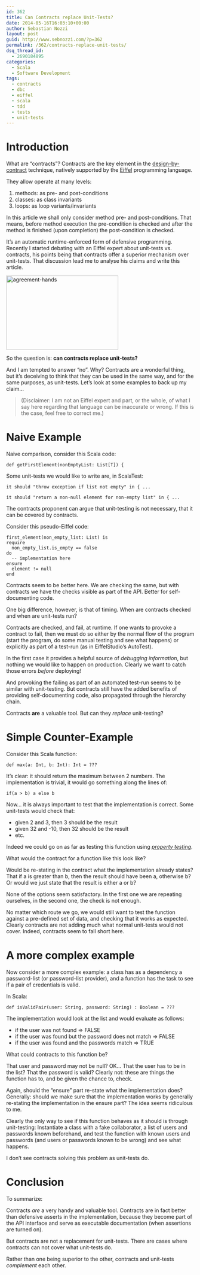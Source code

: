 ```yaml
---
id: 362
title: Can Contracts replace Unit-Tests?
date: 2014-05-16T16:03:10+00:00
author: Sebastian Nozzi
layout: post
guid: http://www.sebnozzi.com/?p=362
permalink: /362/contracts-replace-unit-tests/
dsq_thread_id:
  - 2690184895
categories:
  - Scala
  - Software Development
tags:
  - contracts
  - dbc
  - eiffel
  - scala
  - tdd
  - tests
  - unit-tests
---
```

# Introduction

What are &#8220;contracts&#8221;? Contracts are the key element in the [design-by-contract](https://en.wikipedia.org/wiki/Design_by_contract) technique, natively supported by the [Eiffel](https://en.wikipedia.org/wiki/Eiffel_%28programming_language%29) programming language.

They allow operate at many levels:

  1. methods: as pre- and post-conditions
  2. classes: as class invariants
  3. loops: as loop variants/invariants

In this article we shall only consider method pre- and post-conditions. That means, before method execution the pre-condition is checked and after the method is finished (upon completion) the post-condition is checked.

It&#8217;s an automatic runtime-enforced form of defensive programming. Recently I started debating with an Eiffel expert about unit-tests vs. contracts, his points being that contracts offer a superior mechanism over unit-tests. That discussion lead me to analyse his claims and write this article.

<img src="/assets/uploads/2014/05/agreement-hands-300x198.jpg" alt="agreement-hands" width="300" height="198" class="aligncenter size-medium wp-image-391" />

So the question is: **can contracts replace unit-tests?**

<!--more-->

And I am tempted to answer &#8220;no&#8221;. Why? Contracts are a wonderful thing, but it&#8217;s deceiving to think that they can be used in the same way, and for the same purposes, as unit-tests. Let&#8217;s look at some examples to back up my claim&#8230;

> (Disclaimer: I am not an Eiffel expert and part, or the whole, of what I say here regarding that language can be inaccurate or wrong. If this is the case, feel free to correct me.)

# Naive Example

Naive comparison, consider this Scala code:

    def getFirstElement(nonEmptyList: List[T]) {


Some unit-tests we would like to write are, in ScalaTest:

    it should "throw exception if list not empty" in { ...

    it should "return a non-null element for non-empty list" in { ...


The contracts proponent can argue that unit-testing is not necessary, that it can be covered by contracts.

Consider this pseudo-Eiffel code:

    first_element(non_empty_list: List) is
    require
      non_empty_list.is_empty == false
    do
      -- implementation here
    ensure
      element != null
    end


Contracts seem to be better here. We are checking the same, but with contracts we have the checks visible as part of the API. Better for self-documenting code.

One big difference, however, is that of timing. When are contracts checked and when are unit-tests run?

Contracts are checked, and fail, at runtime. If one wants to provoke a contract to fail, then we must do so either by the normal flow of the program (start the program, do some manual testing and see what happens) or explicitly as part of a test-run (as in EiffelStudio&#8217;s AutoTest).

In the first case it provides a helpful source of _debugging information_, but nothing we would like to happen on production. Clearly we want to catch those errors _before_ deploying!

And provoking the failing as part of an automated test-run seems to be similar with unit-testing. But contracts still have the added benefits of providing self-documenting code, also propagated through the hierarchy chain.

Contracts **are** a valuable tool. But can they _replace_ unit-testing?

# Simple Counter-Example

Consider this Scala function:

    def max(a: Int, b: Int): Int = ???


It&#8217;s clear: it should return the maximum between 2 numbers. The implementation is trivial, it would go something along the lines of:

    if(a > b) a else b


Now&#8230; it is always important to test that the implementation is correct. Some unit-tests would check that:

  * given 2 and 3, then 3 should be the result
  * given 32 and -10, then 32 should be the result
  * etc.

Indeed we could go on as far as testing this function using _[property testing](http://scalacheck.org/)_.

What would the contract for a function like this look like?

Would be re-stating in the contract what the implementation already states? That if a is greater than b, then the result should have been a, otherwise b? Or would we just state that the result is either a or b?

None of the options seem satisfactory. In the first one we are repeating ourselves, in the second one, the check is not enough.

No matter which route we go, we would still want to test the function against a pre-defined set of data, and checking that it works as expected. Clearly contracts are not adding much what normal unit-tests would not cover. Indeed, contracts seem to fall short here.

# A more complex example

Now consider a more complex example: a class has as a dependency a password-list (or password-list provider), and a function has the task to see if a pair of credentials is valid.

In Scala:

    def isValidPair(user: String, password: String) : Boolean = ???


The implementation would look at the list and would evaluate as follows:

  * if the user was not found => FALSE
  * if the user was found but the password does not match => FALSE
  * if the user was found and the passwords match => TRUE

What could contracts to this function be?

That user and password may not be null? OK&#8230; That the user has to be in the list? That the password is valid? Clearly not: these are things the function has to, and be given the chance to, check.

Again, should the &#8220;ensure&#8221; part re-state what the implementation does? Generally: should we make sure that the implementation works by generally re-stating the implementation in the ensure part? The idea seems ridiculous to me.

Clearly the only way to see if this function behaves as it should is through unit-testing: Instantiate a class with a fake collaborator, a list of users and passwords known beforehand, and test the function with known users and passwords (and users or passwords known to be wrong) and see what happens.

I don&#8217;t see contracts solving this problem as unit-tests do.

# Conclusion

To summarize:

Contracts _are_ a very handy and valuable tool. Contracts are in fact better than defensive asserts in the implementation, because they become part of the API interface and serve as executable documentation (when assertions are turned on).

But contracts are not a replacement for unit-tests. There are cases where contracts can not cover what unit-tests do.

Rather than one being superior to the other, contracts and unit-tests _complement_ each other.
